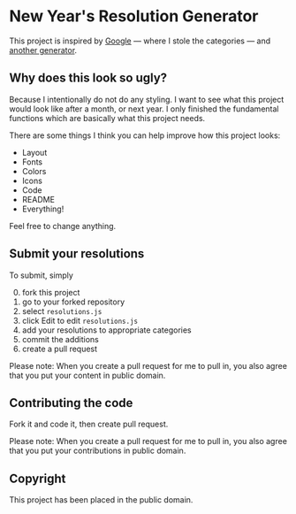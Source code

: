 New Year's Resolution Generator
===============================

This project is inspired by [Google][] — where I stole the categories — and [another generator][another].

[Google]: http://www.google.com/zeitgeist/2012/resolutions/
[another]: http://moninavelarde.com/newyears/

Why does this look so ugly?
---------------------------

Because I intentionally do not do any styling. I want to see what this project would look like after a month, or next year. I only finished the fundamental functions which are basically what this project needs.

There are some things I think you can help improve how this project looks:

* Layout
* Fonts
* Colors
* Icons
* Code
* README
* Everything!

Feel free to change anything.

Submit your resolutions
-----------------------

To submit, simply

0. fork this project
0. go to your forked repository
0. select `resolutions.js`
0. click Edit to edit `resolutions.js`
0. add your resolutions to appropriate categories
0. commit the additions
0. create a pull request

Please note: When you create a pull request for me to pull in, you also agree that you put your content in public domain.

Contributing the code
---------------------

Fork it and code it, then create pull request.

Please note: When you create a pull request for me to pull in, you also agree that you put your contributions in public domain.

Copyright
---------

This project has been placed in the public domain.

